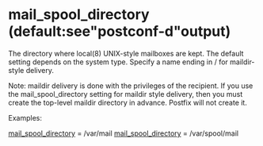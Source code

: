 # mail_spool_directory (default:see"postconf-d"output) 


The directory where local(8) UNIX-style mailboxes are kept. The
default setting depends on the system type. Specify a name ending
in / for maildir-style delivery.



Note: maildir delivery is done with the privileges of the recipient.
If you use the mail_spool_directory setting for maildir style
delivery, then you must create the top-level maildir directory in
advance. Postfix will not create it.



Examples:



<a href="postconf.5.html#mail_spool_directory">mail_spool_directory</a> = /var/mail
<a href="postconf.5.html#mail_spool_directory">mail_spool_directory</a> = /var/spool/mail



